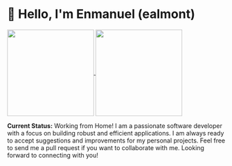 # :wave: Hello, I'm Enmanuel (ealmont)

<a href="https://github.com/ealmontt">
  <img height=200 align="center" src="https://github-readme-stats.vercel.app/api?username=ealmont&show_icons=true" />
</a>
<a href="https://github.com/ealmont">
  <img height=200 align="center" src="https://github-readme-stats.vercel.app/api/top-langs?username=ealmont&layout=compact&langs_count=8&hide=javascript,html,css,mdx&card_width=320" />
</a>

**Current Status:** Working from Home!
I am a passionate software developer with a focus on building robust and efficient applications. I am always ready to accept suggestions and improvements for my personal projects. Feel free to send me a pull request if you want to collaborate with me.
Looking forward to connecting with you!

